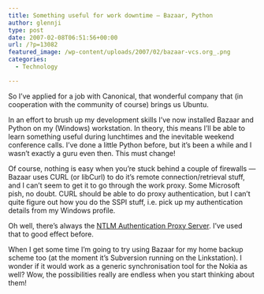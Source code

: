 ```yaml
---
title: Something useful for work downtime – Bazaar, Python
author: glennji
type: post
date: 2007-02-08T06:51:56+00:00
url: /?p=13082
featured_image: /wp-content/uploads/2007/02/bazaar-vcs.org_.png
categories:
  - Technology

---
```

So I&#8217;ve applied for a job with Canonical, that wonderful company that (in cooperation with the community of course) brings us Ubuntu.
  
In an effort to brush up my development skills I&#8217;ve now installed Bazaar and Python on my (Windows) workstation. In theory, this means I&#8217;ll be able to learn something useful during lunchtimes and the inevitable weekend conference calls. I&#8217;ve done a little Python before, but it&#8217;s been a while and I wasn&#8217;t exactly a guru even then. This must change!
  
Of course, nothing is easy when you&#8217;re stuck behind a couple of firewalls &#8212; Bazaar uses CURL (or libCurl) to do it&#8217;s remote connection/retrieval stuff, and I can&#8217;t seem to get it to go through the work proxy. Some Microsoft pish, no doubt. CURL should be able to do proxy authentication, but I can&#8217;t quite figure out how you do the SSPI stuff, i.e. pick up my authentication details from my Windows profile.
  
Oh well, there&#8217;s always the [NTLM Authentication Proxy Server][1]. I&#8217;ve used that to good effect before.
  
When I get some time I&#8217;m going to try using Bazaar for my home backup scheme too (at the moment it&#8217;s Subversion running on the Linkstation). I wonder if it would work as a generic synchronisation tool for the Nokia as well? Wow, the possibilities really are endless when you start thinking about them!

 [1]: http://ntlmaps.sourceforge.net/ "link"

